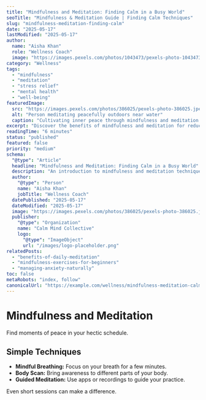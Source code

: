 ```yaml
---
title: "Mindfulness and Meditation: Finding Calm in a Busy World"
seoTitle: "Mindfulness & Meditation Guide | Finding Calm Techniques"
slug: "mindfulness-meditation-finding-calm"
date: "2025-05-17"
lastModified: "2025-05-17"
author:
  name: "Aisha Khan"
  role: "Wellness Coach"
  image: "https://images.pexels.com/photos/1043473/pexels-photo-1043473.jpeg?auto=compress&cs=tinysrgb&w=1260&h=750&dpr=2"
category: "Wellness"
tags:
  - "mindfulness"
  - "meditation"
  - "stress relief"
  - "mental health"
  - "well-being"
featuredImage:
  src: "https://images.pexels.com/photos/386025/pexels-photo-386025.jpeg?auto=compress&cs=tinysrgb&w=1260&h=750&dpr=2"
  alt: "Person meditating peacefully outdoors near water"
  caption: "Cultivating inner peace through mindfulness and meditation practices."
excerpt: "Discover the benefits of mindfulness and meditation for reducing stress and enhancing mental clarity. Learn simple techniques to incorporate these practices into your daily life."
readingTime: "6 minutes"
status: "published"
featured: false
priority: "medium"
schema:
  "@type": "Article"
  headline: "Mindfulness and Meditation: Finding Calm in a Busy World"
  description: "An introduction to mindfulness and meditation techniques for stress reduction and improved well-being."
  author:
    "@type": "Person"
    name: "Aisha Khan"
    jobTitle: "Wellness Coach"
  datePublished: "2025-05-17"
  dateModified: "2025-05-17"
  image: "https://images.pexels.com/photos/386025/pexels-photo-386025.jpeg?auto=compress&cs=tinysrgb&w=1260&h=750&dpr=2"
  publisher:
    "@type": "Organization"
    name: "Calm Mind Collective"
    logo:
      "@type": "ImageObject"
      url: "/images/logo-placeholder.png"
relatedPosts:
  - "benefits-of-daily-meditation"
  - "mindfulness-exercises-for-beginners"
  - "managing-anxiety-naturally"
toc: false
metaRobots: "index, follow"
canonicalUrl: "https://example.com/wellness/mindfulness-meditation-calm"
---
```


# Mindfulness and Meditation

Find moments of peace in your hectic schedule.

## Simple Techniques

*   **Mindful Breathing:** Focus on your breath for a few minutes.
*   **Body Scan:** Bring awareness to different parts of your body.
*   **Guided Meditation:** Use apps or recordings to guide your practice.

Even short sessions can make a difference.
